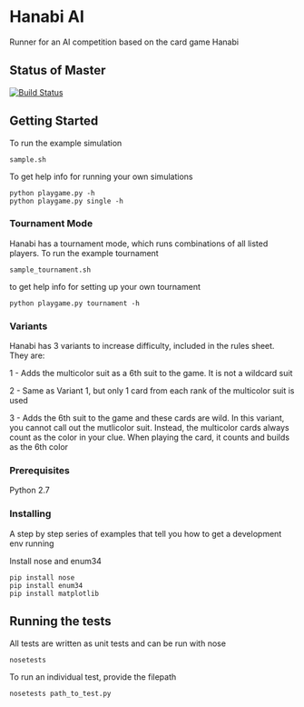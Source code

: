 # Hanabi AI

Runner for an AI competition based on the card game Hanabi

## Status of Master

[![Build Status](https://travis-ci.com/akaps/hanabi_ai.svg?branch=master)](https://travis-ci.com/akaps/hanabi_ai)

## Getting Started

To run the example simulation
```
sample.sh
```
To get help info for running your own simulations
```
python playgame.py -h
python playgame.py single -h
```

### Tournament Mode

Hanabi has a tournament mode, which runs combinations of all listed players.
To run the example tournament
```
sample_tournament.sh
```
to get help info for setting up your own tournament
```
python playgame.py tournament -h
```

### Variants

Hanabi has 3 variants to increase difficulty, included in the rules sheet. They are:

1 - Adds the multicolor suit as a 6th suit to the game. It is not a wildcard suit

2 - Same as Variant 1, but only 1 card from each rank of the multicolor suit is used

3 - Adds the 6th suit to the game and these cards are wild. In this variant, you cannot call out the mutlicolor suit. Instead, the multicolor cards always count as the color in your clue. When playing the card, it counts and builds as the 6th color

### Prerequisites

Python 2.7

### Installing

A step by step series of examples that tell you how to get a development env running

Install nose and enum34

```
pip install nose
pip install enum34
pip install matplotlib
```

## Running the tests

All tests are written as unit tests and can be run with nose

```
nosetests
```

To run an individual test, provide the filepath
```
nosetests path_to_test.py
```
